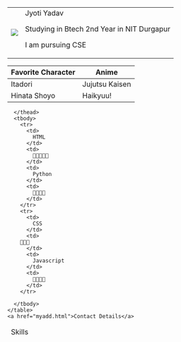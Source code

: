 
<html lang="en" dir="ltr">
  <head>
    <meta charset="utf-8">
    <title>Portfolio</title>
  </head>
  <body>
    <table>
    <tr>
      <td>
        <img src="https://cdn.pixabay.com/photo/2015/04/23/22/00/tree-736885__480.jpg" >
      </td>
      <td>
        <h>Jyoti Yadav</h>
        <p>
          Studying in Btech 2nd Year in NIT Durgapur
        </p>
        <p>
          I am pursuing CSE
        </p>
      </td>
    </tr>
    </table>
    <table>
      <thead>
        <tr>
          <th>
            Favorite Character
          </th>
          <th>
            Anime
          </th>
        </tr>
      </thead>
        <tbody>
          <tr>
            <td>
              Itadori
            </td>
            <td>
              Jujutsu Kaisen
            </td>
          </tr>
          <tr>
            <td>
              Hinata Shoyo
            </td>
            <td>
              Haikyuu!
            </td>
          </tr>
        </tbody>
    </table>
    <table>
      <thead>
        <tr>
          <td>
            Skills
          </td>
        </tr>

      </thead>
      <tbody>
        <tr>
          <td>
            HTML
          </td>
          <td>
            🔷🔷🔷🔷🔷
          </td>
          <td>
            Python
          </td>
          <td>
            🔷🔷🔷🔷
          </td>
        </tr>
        <tr>
          <td>
            CSS
          </td>
          <td>
        🔷🔷🔷
          </td>
          <td>
            Javascript
          </td>
          <td>
            🔷🔷🔷🔷
          </td>
        </tr>

      </tbody>
    </table>
    <a href="myadd.html">Contact Details</a>
  </body>
</html>
